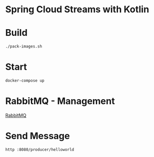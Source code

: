# Spring Cloud Streams with Kotlin

# Build
```bash
./pack-images.sh
```

# Start
```bash
docker-compose up
```

# RabbitMQ - Management 
[RabbitMQ](http://localhost:15672/#/) 

# Send Message
```bash
http :8080/producer/helloworld
```
